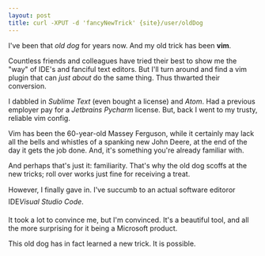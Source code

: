```yaml
---
layout: post
title: curl -XPUT -d 'fancyNewTrick' {site}/user/oldDog
---
```


I've been that _old dog_ for years now. And my old trick has been **vim**.

Countless friends and colleagues have tried their best to show me the "way" of IDE's and fanciful text editors. But I'll turn around and find a vim plugin that can _just about_ do the same thing. Thus thwarted their conversion.

I dabbled in _Sublime Text_ (even bought a license) and _Atom_. Had a previous employer pay for a _Jetbrains Pycharm_ license. But, back I went to my trusty, reliable vim config.

Vim has been the 60-year-old Massey Ferguson, while it certainly may lack all the bells and whistles of a spanking new John Deere, at the end of the day it gets the job done. And, it's something you're already familiar with.

And perhaps that's just it: familiarity. That's why the old dog scoffs at the new tricks; roll over works just fine for receiving a treat.

However, I finally gave in. I've succumb to an actual software editor&#151;or IDE&#151;_Visual Studio Code_.

It took a lot to convince me, but I'm convinced. It's a beautiful tool, and all the more surprising for it being a Microsoft product.

This old dog has in fact learned a new trick. It is possible.
